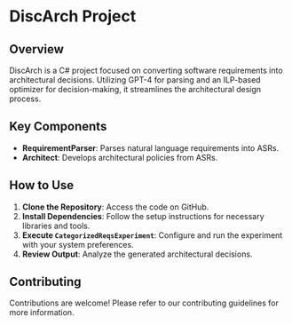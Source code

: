 # DiscArch Project

## Overview
DiscArch is a C# project focused on converting software requirements into architectural decisions. Utilizing GPT-4 for parsing and an ILP-based optimizer for decision-making, it streamlines the architectural design process.

## Key Components
- **RequirementParser**: Parses natural language requirements into ASRs.
- **Architect**: Develops architectural policies from ASRs.

## How to Use
1. **Clone the Repository**: Access the code on GitHub.
2. **Install Dependencies**: Follow the setup instructions for necessary libraries and tools.
3. **Execute `CategorizedReqsExperiment`**: Configure and run the experiment with your system preferences.
4. **Review Output**: Analyze the generated architectural decisions.

## Contributing
Contributions are welcome! Please refer to our contributing guidelines for more information.

